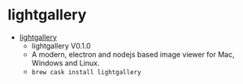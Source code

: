 # lightgallery
- [lightgallery](https://sachinchoolur.github.io/lightgallery-desktop/)
  -  lightgallery V0.1.0
  - A modern, electron and nodejs based image viewer for Mac, Windows and Linux.
  - `brew cask install lightgallery`

